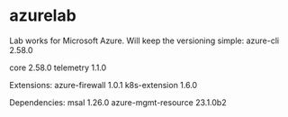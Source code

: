 # azurelab
Lab works for Microsoft Azure. Will keep the versioning simple:
azure-cli                         2.58.0

core                              2.58.0
telemetry                          1.1.0

Extensions:
azure-firewall                     1.0.1
k8s-extension                      1.6.0

Dependencies:
msal                              1.26.0
azure-mgmt-resource             23.1.0b2

